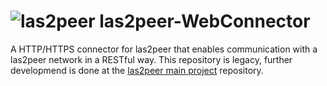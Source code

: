 ![las2peer](https://github.com/rwth-acis/LAS2peer/blob/master/img/logo/bitmap/las2peer-logo-128x128.png)
las2peer-WebConnector
=====================

A HTTP/HTTPS connector for las2peer that enables communication with a las2peer network in a RESTful way.
This repository is legacy, further developmend is done at the [las2peer main project](https://github.com/rwth-acis/las2peer)  repository.
